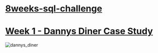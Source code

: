 # [8weeks-sql-challenge](https://8weeksqlchallenge.com/)

# [Week 1 - Dannys Diner Case Study](https://github.com/venkatasaikarthikeya/8weeks-sql-challenge/tree/main/week%201%20-%20Danny's%20Diner#week-1---dannys-diner)
![dannys_diner](https://github.com/venkatasaikarthikeya/8weeks-sql-challenge/assets/34571463/bdc2bdfe-cbfd-4a4e-b520-b727bf2f2390)
